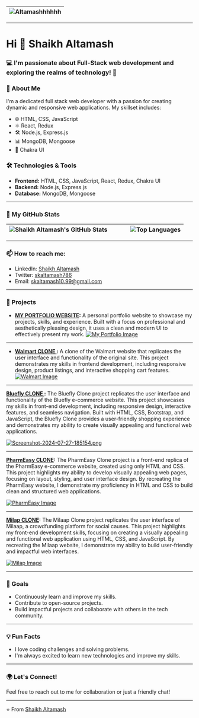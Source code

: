 
| ![Altamashhhhhh](https://github.com/Altamashhhhhh/Altamashhhhhh.github.io/blob/main/68747470733a2f2f6d69726f2e6d656469756d2e636f6d2f6d61782f3730302f302a4647443642557a7a5a7331564a4c75592e676966.gif?raw=true) |
|:------------------------------------------------------------------------------------------------------------------------------------------------------------------------------------------------------------------------------------------------------------:|

 
---

# Hi 👋 Shaikh Altamash

### 💻 I'm passionate about Full-Stack web development and exploring the realms of technology! 🚀



### 🚀 About Me
I'm a dedicated full stack web developer with a passion for creating dynamic and responsive web applications. My skillset includes:

- 🌐 HTML, CSS, JavaScript
- ⚛️ React, Redux
- 🛠️ Node.js, Express.js
- 📊 MongoDB, Mongoose
- 💅 Chakra UI

### 🛠️ Technologies & Tools
- **Frontend:** HTML, CSS, JavaScript, React, Redux, Chakra UI
- **Backend:** Node.js, Express.js
- **Database:** MongoDB, Mongoose

  
---


### 🌟 My GitHub Stats

| ![Shaikh Altamash's GitHub Stats](https://github-readme-stats.vercel.app/api?username=Altamashhhhhh&theme=default&show_icons=true&hide_border=true&count_private=true) | &nbsp; &nbsp; &nbsp; &nbsp; | ![Top Languages](https://github-readme-stats.vercel.app/api/top-langs/?username=Altamashhhhhh&theme=default&show_icons=true&hide_border=true&layout=compact) |
|:---------------------------------------------------------------------------------------------------------------------------------------------------------------:|:---:|:------------------------------------------------------------------------------------------------------------------------------------------------------------:|


---

### 📫 How to reach me:
- LinkedIn: [Shaikh Altamash](https://www.linkedin.com/in/skaltamash/)
- Twitter: [skaltamash786](https://x.com/SkAltamash786)
- Email: [skaltamash10.99@gmail.com](mailto:skaltamash10.99@gmail.com)
--- 




### 🚀 Projects

- **[MY PORTFOLIO WEBSITE](https://my-portfolio-altamash.netlify.app/):** A personal portfolio website to showcase my projects, skills, and experience. Built with a focus on professional and aesthetically pleasing design, it uses a clean and modern UI to effectively present my work.
[![My Portfolio Image](https://github.com/Altamashhhhhh/Altamashhhhhh.github.io/blob/e2e907392b4c166bf46e1dddd280fba5d1e2d414/Screenshot%202024-07-27%20185154.png?raw=true)](https://github.com/Altamashhhhhh/Altamashhhhhh.github.io/blob/e2e907392b4c166bf46e1dddd280fba5d1e2d414/Screenshot%202024-07-27%20185154.png?raw=true)


---




- **[Walmart CLONE ](https://walmartclonedotcom.netlify.app/):** A clone of the Walmart website that replicates the user interface and functionality of the original site. This project demonstrates my skills in frontend development, including responsive design, product listings, and interactive shopping cart features.
 [![Walmart Image](https://github.com/Altamashhhhhh/Altamashhhhhh.github.io/blob/main/WALMART-HOME.png?raw=true)](https://github.com/Altamashhhhhh/Altamashhhhhh.github.io/blob/main/WALMART-HOME.png?raw=true)


---


**[Bluefly CLONE ](https://cheery-frangollo-9feff4.netlify.app/):** The Bluefly Clone project replicates the user interface and functionality of the Bluefly e-commerce website. This project showcases my skills in front-end development, including responsive design, interactive features, and seamless navigation. Built with HTML, CSS, Bootstrap, and JavaScript, the Bluefly Clone provides a user-friendly shopping experience and demonstrates my ability to create visually appealing and functional web applications.

 [![Screenshot-2024-07-27-185154.png](https://github.com/Altamashhhhhh/Altamashhhhhh.github.io/blob/main/bluefly-home.png?raw=true)](https://github.com/Altamashhhhhh/Altamashhhhhh.github.io/blob/main/bluefly-home.png?raw=true)


---


**[PharmEasy CLONE](https://pharmeasyclonedotcom.netlify.app/):** The PharmEasy Clone project is a front-end replica of the PharmEasy e-commerce website, created using only HTML and CSS. This project highlights my ability to develop visually appealing web pages, focusing on layout, styling, and user interface design. By recreating the PharmEasy website, I demonstrate my proficiency in HTML and CSS to build clean and structured web applications. 
 
 [![PharmEasy Image](https://github.com/Altamashhhhhh/Altamashhhhhh.github.io/blob/main/pharmeasy-home.png?raw=true)](https://github.com/Altamashhhhhh/Altamashhhhhh.github.io/blob/main/pharmeasy-home.png?raw=true)


---


**[Milap CLONE](https://milaporg.netlify.app/):** The Milaap Clone project replicates the user interface of Milaap, a crowdfunding platform for social causes. This project highlights my front-end development skills, focusing on creating a visually appealing and functional web application using HTML, CSS, and JavaScript. By recreating the Milaap website, I demonstrate my ability to build user-friendly and impactful web interfaces. 
 
 [![Milap Image](https://github.com/Altamashhhhhh/Altamashhhhhh.github.io/blob/main/Milap-home.png?raw=true)](https://github.com/Altamashhhhhh/Altamashhhhhh.github.io/blob/main/Milap-home.png?raw=true)




---


### 🎯 Goals
- Continuously learn and improve my skills.
- Contribute to open-source projects.
- Build impactful projects and collaborate with others in the tech community.

---

### 💡 Fun Facts
- I love coding challenges and solving problems.
- I'm always excited to learn new technologies and improve my skills.

---

### 🌍 Let's Connect!
Feel free to reach out to me for collaboration or just a friendly chat!

---

⭐️ From [Shaikh Altamash]([https://github.com/your-github-username](https://github.com/Altamashhhhhh))

<!--
**Altamashhhhhh/Altamashhhhhh** is a ✨ _special_ ✨ repository because its `README.md` (this file) appears on your GitHub profile.

Here are some ideas to get you started:

- 🔭 I’m currently working on ...
- 🌱 I’m currently learning ...
- 👯 I’m looking to collaborate on ...
- 🤔 I’m looking for help with ...
- 💬 Ask me about ...
- 📫 How to reach me: ...
- 😄 Pronouns: ...
- ⚡ Fun fact: ...
-->
